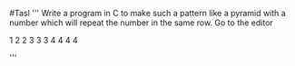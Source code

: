 #Tasl
'''
Write a program in C to make such a pattern like a pyramid with a number which will repeat the number in the same row. Go to the editor

   1
  2 2
 3 3 3
4 4 4 4

'''
